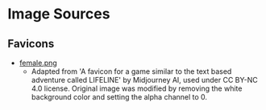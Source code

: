 # Image Sources

## Favicons

- [female.png](./favicons/female.png)
  - Adapted from 'A favicon for a game similar to the text based adventure called LIFELINE' by Midjourney AI, used under CC BY-NC 4.0 license. Original image was modified by removing the white background color and setting the alpha channel to 0.
